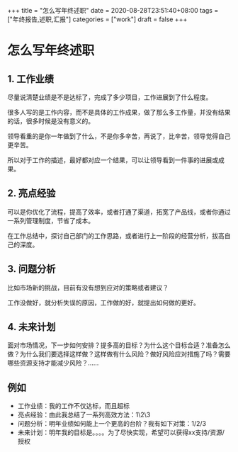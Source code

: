 +++
title = "怎么写年终述职"
date = 2020-08-28T23:51:40+08:00
tags = ["年终报告,述职,汇报"]
categories = ["work"]
draft = false
+++

# 怎么写年终述职

## 1. 工作业绩

尽量说清楚业绩是不是达标了，完成了多少项目，工作进展到了什么程度。

很多人写的是工作内容，而不是具体的工作成果，做了那么多工作量，并没有结果的话，很多时候是没有意义的。

领导看重的是你一年做到了什么，不是你多辛苦，再说了，比辛苦，领导觉得自己更辛苦。

所以对于工作的描述，最好都对应一个结果，可以让领导看到一件事的进展或成果。

## 2. 亮点经验

可以是你优化了流程，提高了效率，或者打通了渠道，拓宽了产品线，或者你通过一系列管理制度，节省了成本。

在工作总结中，探讨自己部门的工作思路，或者进行上一阶段的经营分析，拔高自己的深度。

## 3. 问题分析

比如市场新的挑战，目前有没有想到应对的策略或者建议？

工作没做好，就分析失误的原因，工作做的好，就提出如何做的更好。

## 4. 未来计划

面对市场情况，下一步如何安排？提多高的目标？为什么这个目标合适？准备怎么做？为什么我们要选择这样做？这样做有什么风险？做好风险应对措施了吗？需要哪些资源支持才能减少风险？……

## 例如
- 工作业绩：我的工作不仅达标，而且超标
- 亮点经验：由此我总结了一系列高效方法：1\2\3
- 问题分析：明年业绩如何能上一个更高的台阶？我有如下对策：1/2/3
- 未来计划：明年我的目标是。。。。为了尽快实现，希望可以获得xx支持/资源/授权
